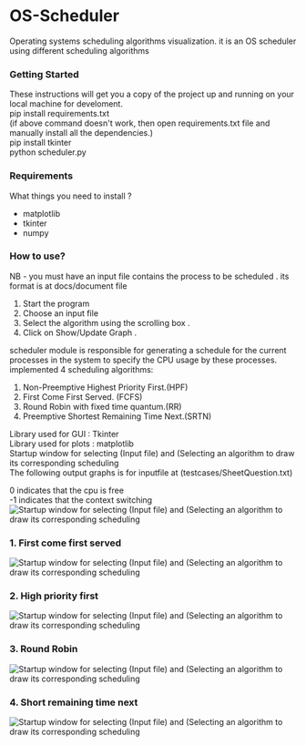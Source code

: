 # OS-Scheduler
Operating systems scheduling algorithms visualization.
it is an OS scheduler using different scheduling algorithms
### Getting Started
These instructions will get you a copy of the project up and running on your local machine for develoment.  
pip install requirements.txt  
(if above command doesn't work, then open requirements.txt file and manually install all the dependencies.)  
pip install tkinter  
python scheduler.py  

### Requirements
What things you need to install ?
- matplotlib
- tkinter
- numpy
### How to use?
NB - you must have an input file contains the process to be scheduled . its format is at docs/document file 
1.  Start the program 
2.  Choose an input file 
3.  Select the algorithm using the scrolling box .
4. Click on Show/Update Graph .

scheduler module is responsible for generating a schedule for the current processes in the system to specify the
CPU usage by these processes.
implemented 4 scheduling algorithms:
1. Non-Preemptive Highest Priority First.(HPF)
2. First Come First Served. (FCFS)
3. Round Robin with fixed time quantum.(RR)
4. Preemptive Shortest Remaining Time Next.(SRTN)

Library used for GUI : Tkinter  
Library used for plots : matplotlib  
Startup window for selecting (Input file) and (Selecting an algorithm to draw its corresponding scheduling  
The following output graphs is for inputfile at (testcases/SheetQuestion.txt)

0 indicates that the cpu is free  
-1 indicates that the context switching  
![Startup window for selecting (Input file) and (Selecting an algorithm to draw its corresponding scheduling](docs/front.png)
### 1. First come first served  
![Startup window for selecting (Input file) and (Selecting an algorithm to draw its corresponding scheduling](docs/FCFS.png)
### 2. High priority first  
![Startup window for selecting (Input file) and (Selecting an algorithm to draw its corresponding scheduling](docs/HPF.png)
### 3. Round Robin  
![Startup window for selecting (Input file) and (Selecting an algorithm to draw its corresponding scheduling](docs/RR.png)
### 4. Short remaining time next  
![Startup window for selecting (Input file) and (Selecting an algorithm to draw its corresponding scheduling](docs/SRTN.png)

